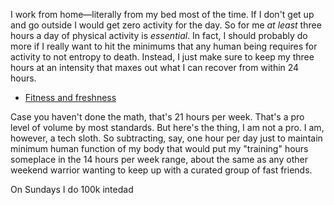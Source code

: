 I work from home—literally from my bed most of the time. If I don't get up and go outside I would get zero activity for the day. So for me _at least_ three hours a day of physical activity is _essential_. In fact, I should probably do more if I really want to hit the minimums that any human being requires for activity to not entropy to death. Instead, I just make sure to keep my three hours at an intensity that maxes out what I can recover from within 24 hours.

- [Fitness and freshness](Fitness%20and%20freshness.md)

Case you haven't done the math, that's 21 hours per week. That's a pro level of volume by most standards. But here's the thing, I am not a pro. I am, however, a tech sloth. So subtracting, say, one hour per day just to maintain minimum human function of my body that would put my "training" hours someplace in the 14 hours per week range, about the same as any other weekend warrior wanting to keep up with a curated group of fast friends.

On Sundays I do 100k intedad

